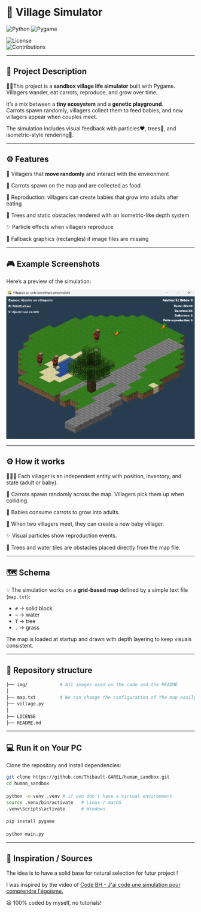 # 🏡 Village Simulator

![Python](https://img.shields.io/badge/python-3.9%2B-blue.svg)
![Pygame](https://img.shields.io/badge/Pygame-2.6.1-red.svg)

![License](https://img.shields.io/badge/license-MIT-green.svg)  
![Contributions](https://img.shields.io/badge/contributions-welcome-orange.svg)  

---

## 📝 Project Description  
🧑‍🌾This project is a **sandbox village life simulator** built with Pygame.  
Villagers wander, eat carrots, reproduce, and grow over time.  

It’s a mix between a **tiny ecosystem** and a **genetic playground**.  
Carrots spawn randomly, villagers collect them to feed babies, and new villagers appear when couples meet.  

The simulation includes visual feedback with particles❤️, trees🌳, and isometric-style rendering🔷.  

---

## ⚙️ Features
  👣 Villagers that **move randomly** and interact with the environment  

  🥕 Carrots spawn on the map and are collected as food  

  🍼 Reproduction: villagers can create babies that grow into adults after eating  

  🌳 Trees and static obstacles rendered with an isometric-like depth system  

  ✨ Particle effects when villagers reproduce  

  🎨 Fallback graphics (rectangles) if image files are missing  

---

## 🎮 Example Screenshots  
Here’s a preview of the simulation:  

![Village Example](img/example.png)  

---

## ⚙️ How it works  
  🧑‍🤝‍🧑 Each villager is an independent entity with position, inventory, and state (adult or baby).  

  🥕 Carrots spawn randomly across the map. Villagers pick them up when colliding.  

  🍼 Babies consume carrots to grow into adults.  

  💞 When two villagers meet, they can create a new baby villager.  

  ✨ Visual particles show reproduction events.  

  🌳 Trees and water tiles are obstacles placed directly from the map file.  

---

## 🗺️ Schema  
💡 The simulation works on a **grid-based map** defined by a simple text file (`map.txt`):  

- `#` → solid block  
- `~` → water  
- `T` → tree  
- `.` → grass  

The map is loaded at startup and drawn with depth layering to keep visuals consistent.  

---

## 📂 Repository structure  
```bash
├── img/            # All images used on the code and the README
│
├── map.txt         # We can change the configuration of the map easily : Add Trees, change the forme or the block,...
├── village.py
│
├── LICENSE
├── README.md
```

---

## 💻 Run it on Your PC  
Clone the repository and install dependencies:  
```bash
git clone https://github.com/Thibault-GAREL/human_sandbox.git
cd human_sandbox

python -m venv .venv # if you don't have a virtual environment
source .venv/bin/activate   # Linux / macOS
.venv\Scripts\activate      # Windows

pip install pygame

python main.py
```

---

## 📖 Inspiration / Sources  
The idea is to have a solid base for natural selection for futur project !  

I was inspired by the video of [Code BH - J'ai codé une simulation pour comprendre l'égoïsme.](https://www.youtube.com/watch?v=qVOjXQUzOJw)

😆 100% coded by myself, no tutorials!
